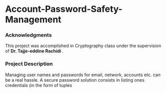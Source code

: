 # Account-Password-Safety-Management

### Acknowledgments </title>
This project was accomplished in Cryptography class under the supervision of  <b> Dr. Tajje-eddine Rachidi </b>.

### Project Description </title>
Managing user names and passwords for email, network, accounts etc. can be a real hassle. A secure password
solution consists in listing ones credentials (in the form of tuples <Title>,<Username>, <password>
<URL>,<Notes>) in a text file, then encrypting the entire file with a strong encryption algorithm requiring a
pass phrase. To retrieve/update ones credentials, one has to have both the encrypted textfile (.kdb) and the
secure password application at hand. This project implements a GUI based secure
password solution, using Java Cryptographic Extension (JCE), and Java GUI packages. Users need to key in
the passphrase to be able to retrieve, modify and delete tuples. 
 
